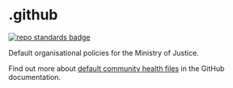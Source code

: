 # .github

[![repo standards badge](https://img.shields.io/badge/dynamic/json?color=blue&style=for-the-badge&logo=github&label=MoJ%20Compliant&query=%24.data%5B%3F%28%40.name%20%3D%3D%20%22.github%22%29%5D.status&url=https%3A%2F%2Foperations-engineering-reports.cloud-platform.service.justice.gov.uk%2Fpublic-github-repositories)](https://operations-engineering-reports.cloud-platform.service.justice.gov.uk/public-github-repositories#.github "Link to report")

Default organisational policies for the Ministry of Justice.

Find out more about [default community health files](https://docs.github.com/en/communities/setting-up-your-project-for-healthy-contributions/creating-a-default-community-health-file) in the GitHub documentation.
